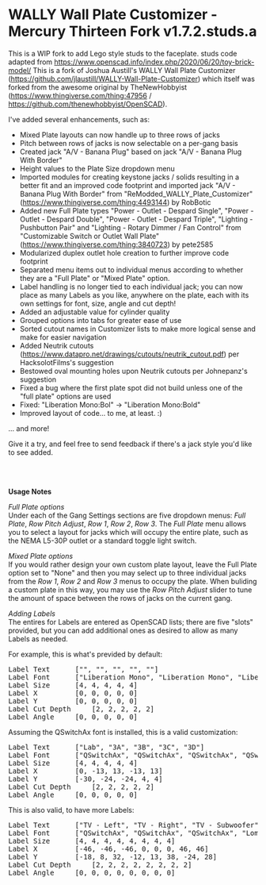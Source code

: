 # WALLY Wall Plate Customizer - Mercury Thirteen Fork v1.7.2.studs.a

This is a WIP fork to add Lego style studs to the faceplate. studs code adapted from https://www.openscad.info/index.php/2020/06/20/toy-brick-model/
This is a fork of Joshua Austill's WALLY Wall Plate Customizer (https://github.com/jlaustill/WALLY-Wall-Plate-Customizer) which itself was forked from the awesome original by TheNewHobbyist (https://www.thingiverse.com/thing:47956 / https://github.com/thenewhobbyist/OpenSCAD).


I've added several enhancements, such as:

- Mixed Plate layouts can now handle up to three rows of jacks
- Pitch between rows of jacks is now selectable on a per-gang basis
- Created jack "A/V - Banana Plug"  based on jack "A/V - Banana Plug With Border"
- Height values to the Plate Size dropdown menu
- Imported modules for creating keystone jacks / solids resulting in a better fit and an improved code footprint and imported jack "A/V - Banana Plug With Border" from "ReModded_WALLY_Plate_Customizer" (https://www.thingiverse.com/thing:4493144) by RobBotic
- Added new Full Plate types "Power - Outlet - Despard Single", "Power - Outlet - Despard Double", "Power - Outlet - Despard Triple", "Lighting - Pushbutton Pair" and "Lighting - Rotary Dimmer / Fan Control" from "Customizable Switch or Outlet Wall Plate" (https://www.thingiverse.com/thing:3840723) by pete2585
- Modularized duplex outlet hole creation to further improve code footprint
- Separated menu items out to individual menus according to whether they are a "Full Plate" or "Mixed Plate" option.
- Label handling is no longer tied to each individual jack; you can now place as many Labels as you like, anywhere on the plate, each with its own settings for font, size, angle and cut depth!
- Added an adjustable value for cylinder quality
- Grouped options into tabs for greater ease of use
- Sorted cutout names in Customizer lists to make more logical sense and make for easier navigation
- Added Neutrik cutouts (https://www.datapro.net/drawings/cutouts/neutrik_cutout.pdf) per HacksolotFilms's suggestion
- Bestowed oval mounting holes upon Neutrik cutouts per Johnepanz's suggestion
- Fixed a bug where the first plate spot did not build unless one of the "full plate" options are used
- Fixed: "Liberation Mono:Bol" -> "Liberation Mono:Bold"
- Improved layout of code... to me, at least. :)

... and more!

Give it a try, and feel free to send feedback if there's a jack style you'd like to see added.


<br><br>


<b>Usage Notes</b><br>

<i>Full Plate options</i><br>
Under each of the Gang Settings sections are five dropdown menus: <i>Full Plate</i>, <i>Row Pitch Adjust</i>, <i>Row 1</i>, <i>Row 2</i>, <i>Row 3</i>. The <i>Full Plate</i> menu allows you to select a layout for jacks which will occupy the entire plate, such as the NEMA L5-30P outlet or a standard toggle light switch.

<i>Mixed Plate options</i><br>
If you would rather design your own custom plate layout, leave the Full Plate option set to "None" and then you may select up to three individual jacks from the <i>Row 1</i>, <i>Row 2</i> and <i>Row 3</i> menus to occupy the plate. When buliding a custom plate in this way, you may use the <i>Row Pitch Adjust</i> slider to tune the amount of space between the rows of jacks on the current gang.

<i>Adding Labels</i><br>
The entires for Labels are entered as OpenSCAD lists; there are five "slots" provided, but you can add additional ones as desired to allow as many Labels as needed.<br>


For example, this is what's previded by default:
<pre>
Label Text		["", "", "", "", ""]
Label Font		["Liberation Mono", "Liberation Mono", "Liberation Mono", "Liberation Mono", "Liberation Mono"]
Label Size		[4, 4, 4, 4, 4]
Label X			[0, 0, 0, 0, 0]
Label Y			[0, 0, 0, 0, 0]
Label Cut Depth		[2, 2, 2, 2, 2]
Label Angle		[0, 0, 0, 0, 0]
</pre>



Assuming the QSwitchAx font is installed, this is a valid customization:
<pre>
Label Text		["Lab", "3A", "3B", "3C", "3D"]
Label Font		["QSwitchAx", "QSwitchAx", "QSwitchAx", "QSwitchAx", "QSwitchAx"]
Label Size		[4, 4, 4, 4, 4]
Label X			[0, -13, 13, -13, 13]
Label Y			[-30, -24, -24, 4, 4]
Label Cut Depth		[2, 2, 2, 2, 2]
Label Angle		[0, 0, 0, 0, 0]
</pre>



This is also valid, to have more Labels:
<pre>
Label Text		["TV - Left", "TV - Right", "TV - Subwoofer", "Printers", "PCs - Upstairs", "PCs - Downstairs", "Doorbell Cameras", "Wii, XBox"]
Label Font		["QSwitchAx", "QSwitchAx", "QSwitchAx", "Loma", "Loma", "Loma", "Padauk", "Padauk"]
Label Size		[4, 4, 4, 4, 4, 4, 4, 4]
Label X			[-46, -46, -46, 0, 0, 0, 46, 46]
Label Y			[-18, 8, 32, -12, 13, 38, -24, 28]
Label Cut Depth		[2, 2, 2, 2, 2, 2, 2, 2]
Label Angle		[0, 0, 0, 0, 0, 0, 0, 0]
</pre>
